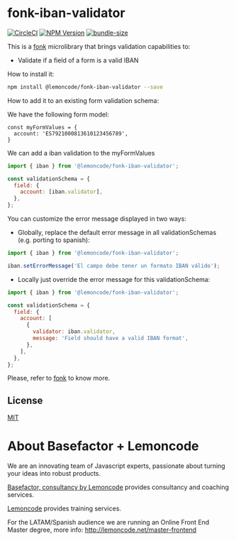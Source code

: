 # fonk-iban-validator

[![CircleCI](https://badgen.net/github/status/Lemoncode/fonk-iban-validator/master?icon=circleci&label=circleci)](https://circleci.com/gh/Lemoncode/fonk-iban-validator/tree/master)
[![NPM Version](https://badgen.net/npm/v/@lemoncode/fonk-iban-validator?icon=npm&label=npm)](https://www.npmjs.com/package/@lemoncode/fonk-iban-validator)
[![bundle-size](https://badgen.net/bundlephobia/min/@lemoncode/fonk-iban-validator)](https://bundlephobia.com/result?p=@lemoncode/fonk-iban-validator)

This is a [fonk](https://github.com/Lemoncode/fonk) microlibrary that brings validation capabilities to:

- Validate if a field of a form is a valid IBAN

How to install it:

```bash
npm install @lemoncode/fonk-iban-validator --save
```

How to add it to an existing form validation schema:

We have the following form model:

```
const myFormValues = {
  account: 'ES7921000813610123456789',
}
```

We can add a iban validation to the myFormValues

```javascript
import { iban } from '@lemoncode/fonk-iban-validator';

const validationSchema = {
  field: {
    account: [iban.validator],
  },
};
```

You can customize the error message displayed in two ways:

- Globally, replace the default error message in all validationSchemas (e.g. porting to spanish):

```javascript
import { iban } from '@lemoncode/fonk-iban-validator';

iban.setErrorMessage('El campo debe tener un formato IBAN válido');
```

- Locally just override the error message for this validationSchema:

```javascript
import { iban } from '@lemoncode/fonk-iban-validator';

const validationSchema = {
  field: {
    account: [
      {
        validator: iban.validator,
        message: 'Field should have a valid IBAN format',
      },
    ],
  },
};
```

Please, refer to [fonk](https://github.com/Lemoncode/fonk) to know more.

## License

[MIT](./LICENSE)

# About Basefactor + Lemoncode

We are an innovating team of Javascript experts, passionate about turning your ideas into robust products.

[Basefactor, consultancy by Lemoncode](http://www.basefactor.com) provides consultancy and coaching services.

[Lemoncode](http://lemoncode.net/services/en/#en-home) provides training services.

For the LATAM/Spanish audience we are running an Online Front End Master degree, more info: http://lemoncode.net/master-frontend
